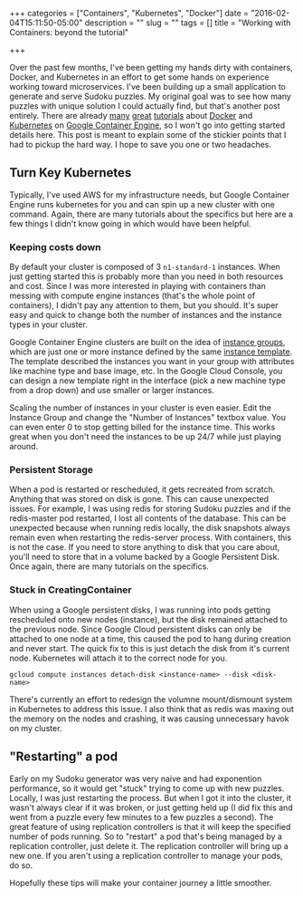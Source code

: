 +++
categories = ["Containers", "Kubernetes", "Docker"]
date = "2016-02-04T15:11:50-05:00"
description = ""
slug = ""
tags = []
title = "Working with Containers: beyond the tutorial"

+++

Over the past few months, I've been getting my hands dirty with containers,
Docker, and Kubernetes in an effort to get some hands on experience working
toward microservices. I've been building up a small application to generate and
serve Sudoku puzzles. My original goal was to see how many puzzles with unique 
solution I could actually find, but that's another post entirely. There are
already
[many](https://docs.docker.com/engine/userguide/basics/)
[great](http://kubernetes.io/v1.1/examples/guestbook-go/README.html)
[tutorials](https://cloud.google.com/container-engine/docs/tutorials/guestbook)
about
[Docker](https://docs.docker.com/)
and
[Kubernetes](http://kubernetes.io/v1.1/docs/whatisk8s.html)
on [Google Container Engine](https://cloud.google.com/container-engine/docs/),
so I won't go into getting started details here. This post is meant to explain
some of the stickier points that I had to pickup the hard way. I hope to save
you one or two headaches.

<!-- more -->

## Turn Key Kubernetes

Typically, I've used AWS for my infrastructure needs, but Google Container
Engine runs kubernetes for you and can spin up a new cluster with one command.
Again, there are many tutorials about the specifics but here are a few things I
didn't know going in which would have been helpful.

### Keeping costs down

By default your cluster is composed of 3 `n1-standard-1` instances. When just
getting started this is probably more than you need in both resources and cost.
Since I was more interested in playing with containers than messing with
compute engine instances (that's the whole point of containers), I didn't pay
any attention to them, but you should. It's super easy and quick to change both
the number of instances and the instance types in your cluster.

Google Container Engine clusters are built on the idea of [instance
groups](https://cloud.google.com/compute/docs/instance-groups/), which
are just one or more instance defined by the same [instance
template](https://cloud.google.com/compute/docs/instance-templates). The
template described the instances you want in your group with attributes like 
machine type and base image, etc.  In the Google Cloud Console, you can design
a new template right in the interface (pick a new machine type from a drop down)
and use smaller or larger instances. 

Scaling the number of instances in your cluster is even easier. Edit the
Instance Group and change the "Number of Instances" textbox value. You can even
enter 0 to stop getting billed for the instance time. This works great when you
don't need the instances to be up 24/7 while just playing around.

### Persistent Storage

When a pod is restarted or rescheduled, it gets recreated from scratch. Anything
that was stored on disk is gone. This can cause unexpected issues. For example,
I was using redis for storing Sudoku puzzles and if the redis-master pod
restarted, I lost all contents of the database. This can be unexpected because
when running redis locally, the disk snapshots always remain even when
restarting the redis-server process. With containers, this is not the case. If
you need to store anything to disk that you care about, you'll need to store
that in a volume backed by a Google Persistent Disk. Once again, there are many
tutorials on the specifics.

### Stuck in CreatingContainer

When using a Google persistent disks, I was running into pods getting
rescheduled onto new nodes (instance), but the disk remained attached to the
previous node. Since Google Cloud persistent disks can only be attached to one
node at a time, this caused the pod to hang during creation and never start.
The quick fix to this is just detach the disk from it's current node.
Kubernetes will attach it to the correct node for you.

```
gcloud compute instances detach-disk <instance-name> --disk <disk-name>
```

There's currently an effort to redesign the volumne mount/dismount system in
Kubernetes to address this issue. I also think that as redis was maxing out the
memory on the nodes and crashing, it was causing unnecessary havok on my 
cluster.

## "Restarting" a pod

Early on my Sudoku generator was very naive and had exponention performance, so
it would get "stuck" trying to come up with new puzzles. Locally, I was just
restarting the process. But when I got it into the cluster, it wasn't always
clear if it was broken, or just getting held up (I did fix this and went from
a puzzle every few minutes to a few puzzles a second). The great feature of
using replication controllers is that it will keep the specified number of pods
running. So to "restart" a pod that's being managed by a replication controller,
just delete it. The replication controller will bring up a new one. If you
aren't using a replication controller to manage your pods, do so.

Hopefully these tips will make your container journey a little smoother.
